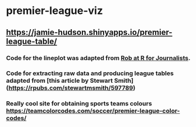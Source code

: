 # premier-league-viz

## https://jamie-hudson.shinyapps.io/premier-league-table/

### Code for the lineplot was adapted from [Rob at R for Journalists](https://rforjournalists.com/2019/11/12/how-to-track-your-fantasy-football-league-using-r/).
### Code for extracting raw data and producing league tables adapted from [this article by Stewart Smith] (https://rpubs.com/stewartmsmith/597789)
### Really cool site for obtaining sports teams colours https://teamcolorcodes.com/soccer/premier-league-color-codes/
